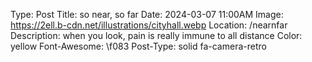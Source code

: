 Type: Post
Title: so near, so far
Date: 2024-03-07 11:00AM
Image: https://2ell.b-cdn.net/illustrations/cityhall.webp
Location: /nearnfar
Description: when you look, pain is really immune to all distance
Color: yellow
Font-Awesome: \f083
Post-Type: solid fa-camera-retro

